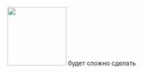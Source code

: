 [<img width="134" src="https://vk.com/images/apps/mini_apps/vk_mini_apps_logo.svg">](https://vk.com/roulcoin)
будет сложно сделать
